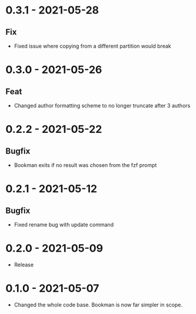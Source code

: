 # 0.3.1 - 2021-05-28
## Fix
- Fixed issue where copying from a different partition would break

# 0.3.0 - 2021-05-26
## Feat
- Changed author formatting scheme to no longer truncate after 3 authors

# 0.2.2 - 2021-05-22
## Bugfix
- Bookman exits if no result was chosen from the fzf prompt

# 0.2.1 - 2021-05-12
## Bugfix
- Fixed rename bug with update command

# 0.2.0 - 2021-05-09
- Release

# 0.1.0 - 2021-05-07
- Changed the whole code base. Bookman is now far simpler in scope.

